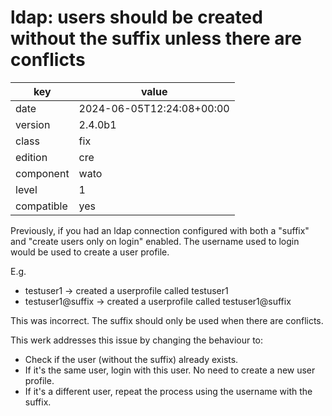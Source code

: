 [//]: # (werk v2)
# ldap: users should be created without the suffix unless there are conflicts

key        | value
---------- | ---
date       | 2024-06-05T12:24:08+00:00
version    | 2.4.0b1
class      | fix
edition    | cre
component  | wato
level      | 1
compatible | yes

Previously, if you had an ldap connection configured with both a "suffix"
and "create users only on login" enabled. The username used to login would
be used to create a user profile.

E.g.

* testuser1 ->  created a userprofile called testuser1
* testuser1@suffix -> created a userprofile called testuser1@suffix

This was incorrect. The suffix should only be used when there are conflicts.

This werk addresses this issue by changing the behaviour to:

* Check if the user (without the suffix) already exists.
* If it's the same user, login with this user. No need to create a new user profile.
* If it's a different user, repeat the process using the username with the suffix.



